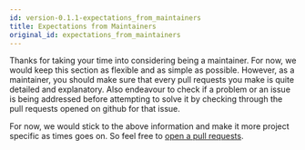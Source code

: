 ```yaml
---
id: version-0.1.1-expectations_from_maintainers
title: Expectations from Maintainers
original_id: expectations_from_maintainers
---
```


Thanks for taking your time into considering being a maintainer. For now, we would keep this section as flexible and as simple as possible. However, as a maintainer, you should make sure that every pull requests you make is quite detailed and explanatory. Also endeavour to check if a problem or an issue is being addressed before attempting to solve it by checking through the pull requests opened on github for that issue.

For now, we would stick to the above information and make it more project specific as times goes on. So feel free to [open a pull requests](https://github.com/kunyora/kunyora/pulls).

